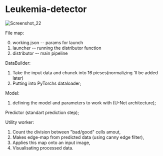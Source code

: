 # Leukemia-detector

![Screenshot_22](https://user-images.githubusercontent.com/71597038/120902457-3c35c080-c649-11eb-985e-4d6b1b7d3cac.png)

File map:

0. working.json -- params for launch 
1. launcher -- running the distributor function
2. distributor -- main pipeline

DataBuilder:
1. Take the input data and chunck into 16 pieses(normalizing 'll be added later)
2. Putting into PyTorchs dataloader;

Model:
1. defining the model and parameters to work with (U-Net architecture);

Predictor (standart prediction step);

Utility worker:
1. Count the division between "bad/good" cells amout,
2. Makes edge-map from predicted data (using canny edge filter),
3. Applies this map onto an input image,
4. Visualisating processed data.
